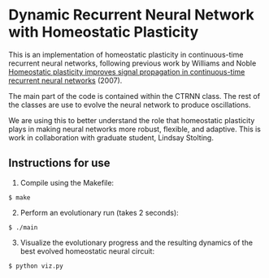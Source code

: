 # Dynamic Recurrent Neural Network with Homeostatic Plasticity

This is an implementation of homeostatic plasticity in continuous-time recurrent neural networks, following previous work by Williams and Noble <a href="https://www.sciencedirect.com/science/article/abs/pii/S0303264706001729?via%3Dihub">Homeostatic plasticity improves signal propagation in continuous-time recurrent neural networks</a> (2007). 

The main part of the code is contained within the CTRNN class. The rest of the classes are use to evolve the neural network to produce oscillations. 

We are using this to better understand the role that homeostatic plasticity plays in making neural networks more robust, flexible, and adaptive. This is work in collaboration with graduate student, Lindsay Stolting. 

## Instructions for use

1. Compile using the Makefile: 
```
$ make
```
2. Perform an evolutionary run (takes 2 seconds): 
```
$ ./main
```
3. Visualize the evolutionary progress and the resulting dynamics of the best evolved homeostatic neural circuit:
```
$ python viz.py
```




